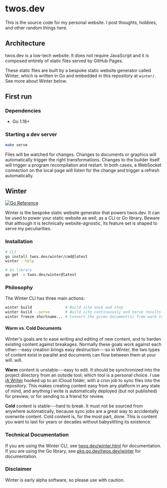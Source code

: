 # twos.dev

This is the source code for my personal website. I post thoughts, hobbies, and
other random things here.

## Architecture

twos.dev is a low-tech website. It does not require JavaScript and it is
composed entirely of static files served by GitHub Pages.

These static files are built by a bespoke static website generator called
Winter, which is written in Go and embedded in this repository at `winter/`. See
more about Winter below.

## First run

### Dependencies

- Go 1.18+

### Starting a dev server

```sh
make serve
```

Files will be watched for changes. Changes to documents or graphics will
automatically trigger the right transformations. Changes to the builder
itself will trigger a program recompilation and restart. In both cases, a
WebSocket connection on the local page will listen for the change and trigger a
refresh automatically.

## Winter

[![Go Reference](https://pkg.go.dev/badge/twos.dev/winter.svg)](https://pkg.go.dev/twos.dev/winter)

Winter is the bespoke static website generator that powers twos.dev. It can be
used to power your static website as well, as a CLI or Go library. Beware that
although it is technically website-agnostic, its feature set is shaped to serve
my peculiarities.

### Installation

```sh
# CLI
go install twos.dev/winter/cmd@latest
winter --help

# Go library
go get -u twos.dev/winter@latest
```

### Philosophy

The Winter CLI has three main actions:

```sh
winter build               # Build site once and stop
winter build --serve       # Build site continuously and serve results
winter freeze shortname... # Convert the given document(s) from warm to cold
```

#### Warm vs. Cold Documents

Winter's goals are to ease writing and editing of new content, and to harden
existing content against breakages. Normally these goals work against each
other---easy creation brings easy destruction---so in Winter, the two types of
content exist in parallel and documents can flow between them at your will.
will.

**Warm** content is unstable---easy to edit. It should be synchronized into the
project directory from an outside tool; which tool is a personal choice. I use
[iA Writer](https://ia.net/writer) hooked up to an iCloud folder, with a cron
job to sync files into the repository. This makes creating content easy from any
platform in any state of mind, and anything I write is automatically deployed
(but not published) for preview, or for sending to a friend for review.

**Cold** content is stable---hard to break. It must not be sourced from anywhere
automatically, because sync jobs are a great way to accidentally overwrite
content. Cold content is, for the most part, done. This is content you want to
last for years or decades without babysittting its existence.

### Technical Documentation

If you are using the Winter CLI, see
[twos.dev/winter.html](https://twos.dev/winter.html) for documentation. If you
are using the Go library, see
[pkg.go.dev/twos.dev/winter](https://pkg.go.dev/twos.dev/winter) for
documentation.

### Disclaimer

Winter is early alpha software, so please use with caution.

